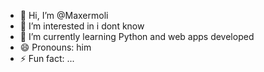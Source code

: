 - 👋 Hi, I’m @Maxermoli
- 👀 I’m interested in i dont know
- 🌱 I’m currently learning Python and web apps developed
- 😄 Pronouns: him
- ⚡ Fun fact: ...

<!---
Maxermoli/Maxermoli is a ✨ special ✨ repository because its `README.md` (this file) appears on your GitHub profile.
You can click the Preview link to take a look at your changes.
--->
